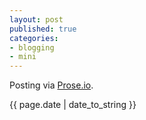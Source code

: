 ```yaml
---
layout: post
published: true
categories: 
- blogging
- mini
---
```


<div>
  <div>
	<p class="intro"><span class="first-letter">P</span>osting via <a href='http://prose.io'>Prose.io</a>.</p>
	<p>{{ page.date | date_to_string }}</p>
	</div>
</div>